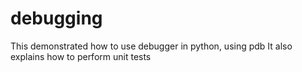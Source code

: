 # debugging
This demonstrated how to use debugger in python, using pdb
It also explains how to perform unit tests
